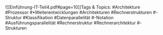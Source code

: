 
![[Einführung-IT-Teil4.pdf#page=10]]Tags & Topics:
   #Architekture
   #Prozessor
   #•Weiterentwicklungen
   #Architekturen
   #Rechnerstrukturen
   #-Struktur
   #Klassifikation
   #Datenparallelität
   #-Notation
   #Ausführungsparallelität
   #Rechnerstruktur
   #Rechnerarchitektur
   #-Strukturen